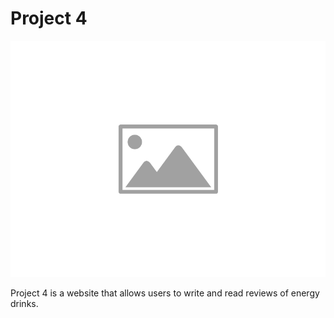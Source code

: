 # Project 4
![PLACEHOLDER IMAGE](placeholder-image.png)

Project 4 is a website that allows users to write and read reviews of energy drinks.


